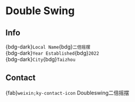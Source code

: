 # Double Swing

## Info

{bdg-dark}`Local Name`{bdg}`二倍摇摆`  
{bdg-dark}`Year Established`{bdg}`2022`  
{bdg-dark}`City`{bdg}`Taizhou`  

## Contact

{fab}`weixin;ky-contact-icon` Doubleswing二倍摇摆  

